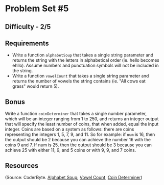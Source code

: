 # Problem Set #5

## Difficulty - 2/5

## Requirements
- Write a function <code>alphabetSoup</code> that takes a single string parameter and returns the string with the letters in alphabetical order (ie. hello becomes ehllo). Assume numbers and punctuation symbols will not be included in the string.
- Write a function <code>vowelCount</code> that takes a single string parameter and returns the number of vowels the string contains (ie. "All cows eat grass" would return 5).

## Bonus
Write a function <code>coinDeterminer</code> that takes a single number parameter, which will be an integer ranging from 1 to 250, and returns an integer output that will specify the least number of coins, that when added, equal the input integer. Coins are based on a system as follows: there are coins representing the integers 1, 5, 7, 9, and 11. So for example: if <code>num</code> is 16, then the output should be 2 because you can achieve the number 16 with the coins 9 and 7. If num is 25, then the output should be 3 because you can achieve 25 with either 11, 9, and 5 coins or with 9, 9, and 7 coins.

## Resources
(Source: CoderByte. 
[Alphabet Soup](http://coderbyte.com/CodingArea/GuestEditor.php?ct=Alphabet%20Soup&lan=JavaScript), 
[Vowel Count](http://coderbyte.com/CodingArea/GuestEditor.php?ct=Vowel%20Count&lan=JavaScript), 
[Coin Determiner](http://coderbyte.com/CodingArea/GuestEditor.php?ct=Coin%20Determiner&lan=JavaScript))